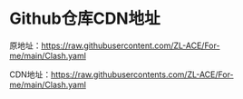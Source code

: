 # Github仓库CDN地址
原地址：https://raw.githubusercontent.com/ZL-ACE/For-me/main/Clash.yaml

CDN地址：https://raw.githubusercontents.com/ZL-ACE/For-me/main/Clash.yaml



